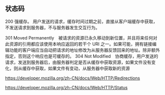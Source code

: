## 状态码
200 强缓存。 用户发送的请求，缓存时间过期之前，直接从客户端缓存中获取，不发送请求到服务器，不与服务器发生交互行为。

301 Moved Permanently　被请求的资源已永久移动到新位置，并且将来任何对此资源的引用都应该使用本响应返回的若干个 URI 之一。如果可能，拥有链接编辑功能的客户端应当自动把请求的地址修改为从服务器反馈回来的地址。除非额外指定，否则这个响应也是可缓存的。
304 Not Modified　协商缓存，用户发送的请求，发送到服务器后，由服务器判定是否从缓存中获取资源，如果文件没有变化，则从缓存中获取，如果文件有变动，从服务器中获取新的资源

https://developer.mozilla.org/zh-CN/docs/Web/HTTP/Redirections

https://developer.mozilla.org/zh-CN/docs/Web/HTTP/Status
